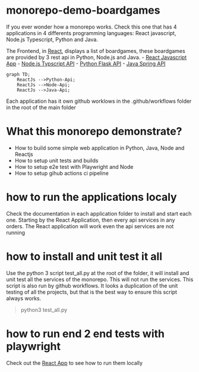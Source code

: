 # monorepo-demo-boardgames
If you ever wonder how a monorepo works. Check this one that has 4 applications in 4 differents programming languages: React javascript, Node.js Typescript, Python and Java. 

 The Frontend, in [React](./reactjs-boardgames/README.md), displays a list of boardgames, these boardgames are provided by 3 rest api in Python, Node.js and Java.
    - [React Javascript App](./reactjs-boardgames/README.md) 
    - [Node.js Typscript API](./nodejs-boardgames-api/README.md)
    - [Python Flask API](./python-boardgames-api/README.md) 
    - [Java Spring API](./java-boardgames-api/README.md) 

```mermaid
graph TD;
    ReactJs -->Python-Api;
    ReactJs -->Node-Api;
    ReactJs -->Java-Api;
```

Each application has it own github worklows in the .github/workflows folder in the root of the main folder

# What this monorepo demonstrate?
- How to build some simple web application in Python, Java, Node and Reactjs
- How to setup unit tests and builds
- How to setup e2e test with Playwright and Node
- How to setup gihub actions ci pipeline

# how to run the applications localy
Check the documentation in each application folder to install and start each one. Starting by the React Application, then every api services in any orders. The React application will work even the api services are not running

# how to install and unit test it all
Use the python 3 script test_all.py at the root of the folder, it will install and unit test all the services of the monorepo. This will not run the services. This script is also run by github workflows. It looks a duplication of the unit testing of all the projects, but that is the best way to ensure this script always works.

> python3 test_all.py

# how to run end 2 end tests with playwright
Check out the [React App](./reactjs-boardgames/README.md) to see how to run them locally




